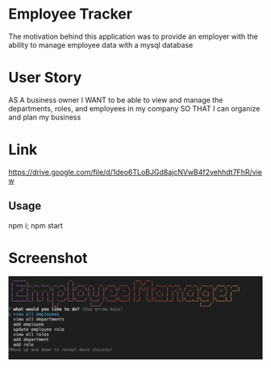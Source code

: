 # Employee Tracker
The motivation behind this application was to provide an employer with the ability to manage employee data with a mysql database
# User Story
AS A business owner
I WANT to be able to view and manage the departments, roles, and employees in my company
SO THAT I can organize and plan my business
# Link
https://drive.google.com/file/d/1deo6TLoBJGd8ajcNVwB4f2vehhdt7FhR/view
## Usage 
npm i; npm start
# Screenshot
![screnshot.](./assets/Screen%20Shot%202023-04-17%20at%203.09.07%20AM.png)

